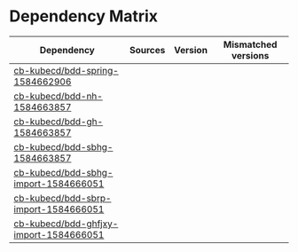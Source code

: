 # Dependency Matrix

Dependency | Sources | Version | Mismatched versions
---------- | ------- | ------- | -------------------
[cb-kubecd/bdd-spring-1584662906](https://github.com/cb-kubecd/bdd-spring-1584662906.git) |  | []() | 
[cb-kubecd/bdd-nh-1584663857](https://github.com/cb-kubecd/bdd-nh-1584663857.git) |  | []() | 
[cb-kubecd/bdd-gh-1584663857](https://github.com/cb-kubecd/bdd-gh-1584663857.git) |  | []() | 
[cb-kubecd/bdd-sbhg-1584663857](https://github.com/cb-kubecd/bdd-sbhg-1584663857.git) |  | []() | 
[cb-kubecd/bdd-sbhg-import-1584666051](https://github.com/cb-kubecd/bdd-sbhg-import-1584666051.git) |  | []() | 
[cb-kubecd/bdd-sbrp-import-1584666051](https://github.com/cb-kubecd/bdd-sbrp-import-1584666051.git) |  | []() | 
[cb-kubecd/bdd-ghfjxy-import-1584666051](https://github.com/cb-kubecd/bdd-ghfjxy-import-1584666051.git) |  | []() | 
